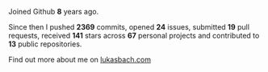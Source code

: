 Joined Github **8** years ago.

Since then I pushed **2369** commits, opened **24** issues, submitted **19** pull requests, received **141** stars across **67** personal projects and contributed to **13** public repositories.

Find out more about me on [lukasbach.com](https://lukasbach.com)
